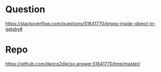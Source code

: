 # Question
https://stackoverflow.com/questions/51641770/props-inside-object-in-gatsby#

# Repo
https://github.com/dance2die/so.answer.51641770/tree/master/